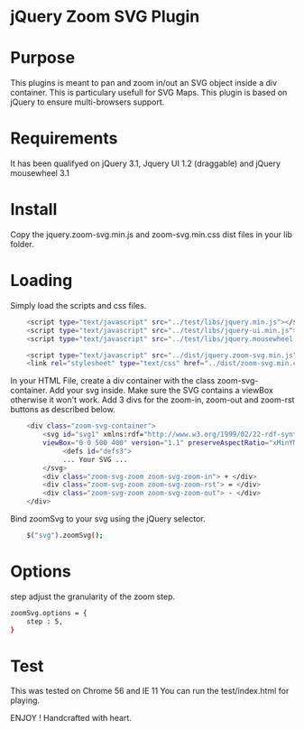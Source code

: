 # jQuery Zoom SVG Plugin

# Purpose
This plugins is meant to pan and zoom in/out an SVG object inside a div container.
This is particulary usefull for SVG Maps.
This plugin is based on jQuery to ensure multi-browsers support.


# Requirements
It has been qualifyed on jQuery 3.1, Jquery UI 1.2 (draggable) and jQuery mousewheel 3.1

# Install
Copy the jquery.zoom-svg.min.js and zoom-svg.min.css dist files in your lib folder.

# Loading
Simply load the scripts and css files.

```sh
	<script type="text/javascript" src="../test/libs/jquery.min.js"></script>
	<script type="text/javascript" src="../test/libs/jquery-ui.min.js"></script>
	<script type="text/javascript" src="../test/libs/jquery.mousewheel.min.js"></script>

	<script type="text/javascript" src="../dist/jquery.zoom-svg.min.js"></script>
	<link rel="stylesheet" type="text/css" href="../dist/zoom-svg.min.css">
```

In your HTML File, create a div container with the class zoom-svg-container.
Add your svg inside. Make sure the SVG contains a viewBox otherwise it won't work.
Add 3 divs for the zoom-in, zoom-out and zoom-rst buttons as described below.

```sh
	<div class="zoom-svg-container">
		<svg id="svg1" xmlns:rdf="http://www.w3.org/1999/02/22-rdf-syntax-ns#" xmlns="http://www.w3.org/2000/svg" height="100%" width="100%" 
		viewBox="0 0 500 400" version="1.1" preserveAspectRatio="xMinYMid slice" xmlns:cc="http://creativecommons.org/ns#" xmlns:xlink="http://www.w3.org/1999/xlink" xmlns:dc="http://purl.org/dc/elements/1.1/">
			 <defs id="defs3">
			 ... Your SVG ...
		</svg>
		<div class="zoom-svg-zoom zoom-svg-zoom-in"> + </div>
		<div class="zoom-svg-zoom zoom-svg-zoom-rst"> = </div>
		<div class="zoom-svg-zoom zoom-svg-zoom-out"> - </div>
	</div>
```

Bind zoomSvg to your svg using the jQuery selector.
	
```sh
	$("svg").zoomSvg();
```

# Options
step adjust the granularity of the zoom step.

```sh
zoomSvg.options = {
	step : 5,
}
```

# Test 
This was tested on Chrome 56 and IE 11
You can run the test/index.html for playing.

ENJOY !
Handcrafted with heart.

